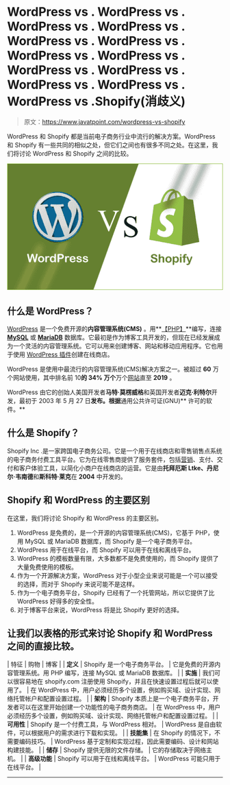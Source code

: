 # WordPress vs . WordPress vs . WordPress vs . WordPress vs . WordPress vs . WordPress vs . WordPress vs . WordPress vs . WordPress vs . WordPress vs . WordPress vs . WordPress vs . WordPress vs .Shopify(消歧义)

> 原文：<https://www.javatpoint.com/wordpress-vs-shopify>

WordPress 和 Shopify 都是当前电子商务行业中流行的解决方案。WordPress 和 Shopify 有一些共同的相似之处，但它们之间也有很多不同之处。在这里，我们将讨论 WordPress 和 Shopify 之间的比较。

![WordPress vs. Shopify](img/95b82977a6e432291d1158274c3bf8fa.png)

## 什么是 WordPress？

[WordPress](https://www.javatpoint.com/wordpress-tutorial) 是一个免费开源的**内容管理系统(CMS)** 。用**[【PHP】](https://www.javatpoint.com/php-tutorial)**编写，连接 **[MySQL](https://www.javatpoint.com/mysql-tutorial)** 或 **[MariaDB](https://www.javatpoint.com/mariadb-tutorial)** 数据库。它最初是作为博客工具开发的，但现在已经发展成为一个灵活的内容管理系统。它可以用来创建博客、网站和移动应用程序。它也用于使用 [WordPress 插件](https://www.javatpoint.com/wordpress-plugins)创建在线商店。

WordPress 是使用中最流行的内容管理系统(CMS)解决方案之一。被超过 **60** 万个网站使用，其中排名前 10**的 **34%** 万个**万个[网站](https://www.javatpoint.com/website)直至 **2019** 。

WordPress 由它的创始人美国开发者**马特·莫楞威格**和英国开发者**迈克·利特尔**开发，最初于 2003 年 5 月 27 日**发布。根据**通用公共许可证(GNU)** 许可的软件。**

## 什么是 Shopify？

Shopify Inc .是一家跨国电子商务公司。它是一个用于在线商店和零售销售点系统的电子商务付费工具平台。它为在线零售商提供了服务套件，包括[营销](https://www.javatpoint.com/marketing-tutorial)、支付、交付和客户体验工具，以简化小商户在线商店的运营。它是由**托拜厄斯 Ltke、丹尼尔·韦南德**和**斯科特·莱克**在 **2004** 中开发的。

## Shopify 和 WordPress 的主要区别

在这里，我们将讨论 Shopify 和 WordPress 的主要区别。

1.  WordPress 是免费的，是一个开源的内容管理系统(CMS)，它基于 PHP，使用 MySQL 或 MariaDB 数据库，而 Shopify 是一个电子商务平台。
2.  WordPress 用于在线平台，而 Shopify 可以用于在线和离线平台。
3.  WordPress 的模板数量有限，大多数都不是免费使用的，而 Shopify 提供了大量免费使用的模板。
4.  作为一个开源解决方案，WordPress 对于小型企业来说可能是一个可以接受的选择，而对于 Shopify 来说可能不是这样。
5.  作为一个电子商务平台，Shopify 已经有了一个托管网站，所以它提供了比 WordPress 好得多的安全性。
6.  对于博客平台来说，WordPress 将是比 Shopify 更好的选择。

## 让我们以表格的形式来讨论 Shopify 和 WordPress 之间的直接比较。

| 特征 | 购物 | 博客 |
| **定义** | Shopify 是一个电子商务平台。 | 它是免费的开源内容管理系统。用 PHP 编写，连接 MySQL 或 MariaDB 数据库。 |
| **实施** | 我们可以很容易地在 shopify.com 注册使用 Shopify，并且在快速设置过程后就可以使用了。 | 在 WordPress 中，用户必须经历多个设置，例如购买域、设计实现、网络托管帐户和配置设置过程。 |
| **架构** | Shopify 本质上是一个电子商务平台，开发者可以在这里开始创建一个功能性的电子商务商店。 | 在 WordPress 中，用户必须经历多个设置，例如购买域、设计实现、网络托管帐户和配置设置过程。 |
| **可用性** | Shopify 是一个付费工具，与 WordPress 相对。 | WordPress 是自由软件，可以根据用户的需求进行下载和实现。 |
| **技能集** | 在 Shopify 的情况下，不需要编码技巧。 | WordPress 基于定制和实现过程，因此需要编码、设计和网站构建技能。 |
| **储存** | Shopify 提供无限的文件存储。 | 它的存储取决于网络主机。 |
| **高级功能** | Shopify 可以用于在线和离线平台。 | WordPress 可能只用于在线平台。 |

* * *